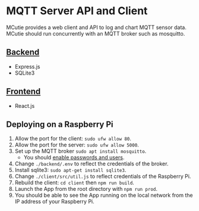 # MQTT Server API and Client
MCutie provides a web client and API to log and chart MQTT sensor data.
MCutie should run concurrently with an MQTT broker such as mosquitto.

## [Backend](./backend/README.md)
* Express.js
* SQLite3

## [Frontend](./client/README.md)
* React.js

## Deploying on a Raspberry Pi
1. Allow the port for the client: `sudo ufw allow 80`.
2. Allow the port for the server: `sudo ufw allow 5000`.
3. Set up the MQTT broker `sudo apt install mosquitto`.
    * You should [enable passwords and users](https://www.digitalocean.com/community/tutorials/how-to-install-and-secure-the-mosquitto-mqtt-messaging-broker-on-ubuntu-16-04).
4. Change `./backend/.env` to reflect the credentials of the broker.
5. Install sqlite3: `sudo apt-get install sqlite3`.
5. Change `./client/src/util.js` to reflect credentials of the Raspberry Pi.
6. Rebuild the client: `cd client` then `npm run build`.
7. Launch the App from the root directory with `npm run prod`.
8. You should be able to see the App running on the local network from the IP address of your Raspberry Pi.
